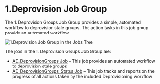 # 1.Deprovision Job Group

The 1. Deprovision Groups Job Group provides a simple, automated workflow to deprovision stale
groups. The action tasks in this job group provide an automated workflow.

![1.Deprovision Job Group in the Jobs Tree](/img/product_docs/accessanalyzer/11.6/solutions/activedirectory/cleanup/groups/deprovision/groupsdeprovisionjobtree.webp)

The jobs in the 1. Deprovision Groups Job Group are:

- [AD_DeprovisionGroups Job](/docs/accessanalyzer/11.6/solutions/activedirectory/cleanup/groups/deprovision/ad_deprovisiongroups.md)
  – This job provides an automated workflow to deprovision stale groups
- [AD_DeprovisionGroups_Status Job](/docs/accessanalyzer/11.6/solutions/activedirectory/cleanup/groups/deprovision/ad_deprovisiongroups_status.md)
  – This job tracks and reports on the progress of all actions taken by the included Deprovisioning
  workflow
